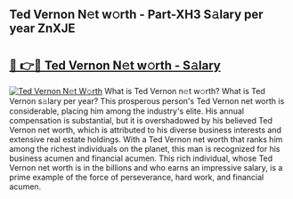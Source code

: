 ## Ted Vernon N𝚎t w𝚘rth - Part-XH3 S𝚊lary per year ZnXJE

# <h2><a href="http://gc2aex.nevu.top/?p=Ted+Vernon">🔗 👉🔴 Ted Vernon N𝚎t w𝚘rth - S𝚊lary</a></h2>

[![Ted Vernon N𝚎t W𝚘rth](https://i.imgur.com/Oavwk0R.jpeg)](http://gc2aex.nevu.top/?p=Ted+Vernon)
What is Ted Vernon n𝚎t w𝚘rth? What is Ted Vernon s𝚊lary per year?
This prosperous person's Ted Vernon net worth is considerable, placing him among the industry's elite. His annual compensation is substantial, but it is overshadowed by his believed Ted Vernon net worth, which is attributed to his diverse business interests and extensive real estate holdings. With a Ted Vernon net worth that ranks him among the richest individuals on the planet, this man is recognized for his business acumen and financial acumen. This rich individual, whose Ted Vernon net worth is in the billions and who earns an impressive salary, is a prime example of the force of perseverance, hard work, and financial acumen.
